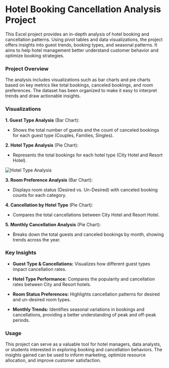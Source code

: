 # Hotel Booking Cancellation Analysis Project
This Excel project provides an in-depth analysis of hotel booking and cancellation patterns. Using pivot tables and data visualizations, the project offers insights into guest trends, booking types, and seasonal patterns. It aims to help hotel management better understand customer behavior and optimize booking strategies.


### Project Overview
The analysis includes visualizations such as bar charts and pie charts based on key metrics like total bookings, canceled bookings, and room preferences. The dataset has been organized to make it easy to interpret trends and draw actionable insights.


### Visualizations
**1. Guest Type Analysis** (Bar Chart):
   * Shows the total number of guests and the count of canceled bookings for each guest type (Couples, Families, Singles).

**2. Hotel Type Analysis** (Pie Chart):
   * Represents the total bookings for each hotel type (City Hotel and Resort Hotel).

![Hotel Type Analysis](https://github.com/user-attachments/assets/a4f686d2-3e0b-4154-ab2e-7c8ad017904f)

**3. Room Preference Analysis** (Bar Chart):
   * Displays room status (Desired vs. Un-Desired) with canceled booking counts for each category.

**4. Cancellation by Hotel Type** (Pie Chart):
   * Compares the total cancellations between City Hotel and Resort Hotel.

**5. Monthly Cancellation Analysis** (Pie Chart):
   * Breaks down the total guests and canceled bookings by month, showing trends across the year.


### Key Insights

* **Guest Type & Cancellations:** Visualizes how different guest types impact cancellation rates.

* **Hotel Type Performance:** Compares the popularity and cancellation rates between City and Resort hotels.

* **Room Status Preferences:** Highlights cancellation patterns for desired and un-desired room types.

* **Monthly Trends:** Identifies seasonal variations in bookings and cancellations, providing a better understanding of peak and off-peak periods.


### Usage
This project can serve as a valuable tool for hotel managers, data analysts, or students interested in exploring booking and cancellation behaviors. The insights gained can be used to inform marketing, optimize resource allocation, and improve customer satisfaction.
